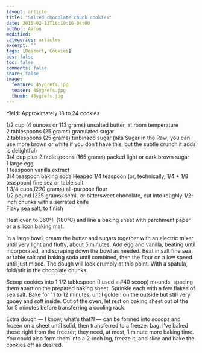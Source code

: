 ```yaml
---
layout: article
title: "Salted chocolate chunk cookies"
date: 2015-02-12T16:19:16-04:00
author: Aaron
modified:
categories: articles
excerpt: ""
tags: [Dessert, Cookies]
ads: false
toc: false
comments: false
share: false
image:
  feature: 45ygrefs.jpg
  teaser: 45ygrefs.jpg
  thumb: 45ygrefs.jpg
---
```


Yield: Approximately 18 to 24 cookies

1/2 cup (4 ounces or 113 grams) unsalted butter, at room temperature  
2 tablespoons (25 grams) granulated sugar  
2 tablespoons (25 grams) turbinado sugar (aka Sugar in the Raw; you can use more brown or white if you don’t have this, but the subtle crunch it adds is delightful)  
3/4 cup plus 2 tablespoons (165 grams) packed   light or dark brown sugar  
1 large egg  
1 teaspoon vanilla extract  
3/4 teaspoon baking soda
Heaped 1/4 teaspoon (or, technically, 1/4 + 1/8 teaspoon) fine sea or table salt  
1 3/4 cups (220 grams) all-purpose flour  
1/2 pound (225 grams) semi- or bittersweet   chocolate, cut into roughly 1/2-inch chunks with a serrated knife  
Flaky sea salt, to finish  

Heat oven to 360°F (180°C) and line a baking sheet with parchment paper or a silicon baking mat.

In a large bowl, cream the butter and sugars together with an electric mixer until very light and fluffy, about 5 minutes. Add egg and vanilla, beating until incorporated, and scraping down the bowl as needed. Beat in salt fine sea or table salt and baking soda until combined, then the flour on a low speed until just mixed. The dough will look crumbly at this point. With a spatula, fold/stir in the chocolate chunks.

Scoop cookies into 1 1/2 tablespoon (I used a #40 scoop) mounds, spacing them apart on the prepared baking sheet. Sprinkle each with a few flakes of sea salt. Bake for 11 to 12 minutes, until golden on the outside but still very gooey and soft inside. Out of the oven, let rest on baking sheet out of the for 5 minutes before transferring a cooling rack.

Extra dough — I know, what’s that?! — can be formed into scoops and frozen on a sheet until solid, then transferred to a freezer bag. I’ve baked these right from the freezer; they need, at most, 1 minute more baking time. You could also form them into a 2-inch log, freeze it, and slice and bake the cookies off as desired.